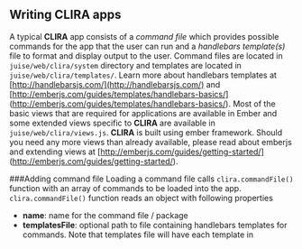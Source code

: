 <!---
# Copyright 2014, Juniper Networks, Inc.
# All rights reserved.
# This SOFTWARE is licensed under the LICENSE provided in the
# Copyright file. By downloading, installing, copying, or otherwise
# using the SOFTWARE, you agree to be bound by the terms of that
# LICENSE.
#-->

Writing CLIRA apps
---
A typical __CLIRA__ app consists of a _command file_ which provides possible 
commands for the app that the user can run and a _handlebars template(s)_ 
file to format and display output to the user. Command files are located in 
`juise/web/clira/system` directory and templates are located in 
`juise/web/clira/templates/`. Learn more about handlebars templates at 
[http://handlebarsjs.com/](http://handlebarsjs.com/) and 
[http://emberjs.com/guides/templates/handlebars-basics/]
(http://emberjs.com/guides/templates/handlebars-basics/). Most of the basic 
views that are required for applications are available in Ember and some 
extended views specific to __CLIRA__ are available in 
`juise/web/clira/views.js`. __CLIRA__ is built using ember framework. Should 
you need any more views than already available, please read about  emberjs 
and extending views at [http://emberjs.com/guides/getting-started/]
(http://emberjs.com/guides/getting-started/).

###Adding command file
Loading a command file calls `clira.commandFile()` function with an array of 
commands to be loaded into the app.  `clira.commandFile()` function reads an 
object with following properties

* __name__: name for the command file / package
* __templatesFile__: optional path to file containing handlebars templates 
for commands. Note that templates file will have each template in <script> 
tag with template name available in data-template-name
* __commands__: Array containing command objects

####Each command object has following properties:

* __command__: Command that will be available to the user
* __help__: Help message briefly describing this command
* __arguments__: Array of argument objects defining the arguments available 
under this command
* __templateName__: When a corresponding templates file is available and 
specified using templatesFile is specified for this commands file, this tells 
the name of the template among the templates available in specified file to 
be used for this command
* __templateFile__: optional name of the template file for this command. If a 
file containing template for this command alone is being used, this option 
will be specified. Template file will simply contain contents of template 
without any script tag
* __execute__: Function that is executed when the user runs this command. It 
has following prototype
     * `function(view, cmd, parse, poss)`
         * _view_: Ember view corresponding to the output block for this command
         * _cmd_: Command that is being executed
         * _parse_: Parse object for the given command
         * _poss_: possibilities object for the given command
* __onOutputChange__: Optional function that gets called when there is a change 
in output and we have to deal with updating view. It has the same prototype as 
execute()

####_argument_ object has following properties:

* __name__: name/keyword for the argument
* __help__: help string for this argument
* __type__: type of this argument
* __nokeyword__: optional boolean that specifies if user has to provide or not
* __multiple_words__: optional boolean that tells that the value is multi-worded

###Sample command file

    jQuery(function($) {
        jQuery.clira.commandFile({
            name: "debug",
            commands: [{
                command: "enable debugging",
                help: "Log debug messages",
                execute: function (view, cmd, parse, poss) {
                    localStorage['debug'] = true;
                    view.get('controller').set('output', 'Enabled debugging');
                }
            }]
        });
    });


###Updating output view
Ember view corresponding to the output block is available to the execute 
function as view argument. If a template is being used, setting output 
variable on view’s controller would make the output data available in the 
template.  
  
    view.get('controller').set('output', output);

in execute function will make the data in output available in template 
associated with this view. If there is no template available for this command, 
output will need to be a string that will be rendered in the output container 
block.

###Loading command files
To load new command files, user will have to place his command file in 
`juise/web/clira/system`, template(s) file in `juise/web/clira/templates` and 
run `reload commands` in __CLIRA__ which loads all the commands from all the 
files available under `system/`.

###Communicating with device
Most of the commands will need to connect to a device, execute RPCs and use 
the result set. __CLIRA__ provides two ways to retrieve data from device

* __$.clira.runSlax()__: One can use this function to run _SLAX_ scripts where 
user can connect to a device, run RPCs and extract required data. It takes a 
JSON object with following properties as argument
    * _script_: Path to script location
    * _args_: Object containing the variables as keys and data as values which 
    will be available to the script
    * _view_: View to be used to render the data into
    * _success_: Function that will be called when script is run successfully
    * _failure_: Callback function in the event of script failure

 For example, you can use this function as below    

            $.clira.runSlax({
                script: '/clira/system/topology.slax',
                args: {
                    target: poss.data.target
                },
                view: view,
                success: function (data) {
                    renderTopology(view, data);
                },
                failure: function (data) {
                    $.clira.makeAlert(view, "Error executing command: " + data);
                }
            });

* __$.clira.runCommand()__: This function can be used to execute a command on 
target device and render output in the output container. This function takes 
the following arguments
    * _view_: View to render the output in
    * _target_: Target device to run the command on
    * _command_: Command to be executed

###Tracing
One can use browser’s __console__ functions to _trace/debug_ that application 
or can use `$.dbgpr` to log any messages that will be available in __CLIRA__ 
debug messages window using `show debug messages` command.

###Debugging
__CLIRA__ apps can be debugging just like a normal web application. You can 
use the tools available in the browser like [Chrome's developer tools panel]
(https://developer.chrome.com/devtools/index) or use [Firebug]
(https://getfirebug.com/) on Firefox. For inspecting ember aspect of the app, 
one can use [ember inspector]
(https://chrome.google.com/webstore/detail/ember-inspector/bmdblncegkenkacieihfhpjfppoconhi?hl=en) 
available for Chrome browser.
